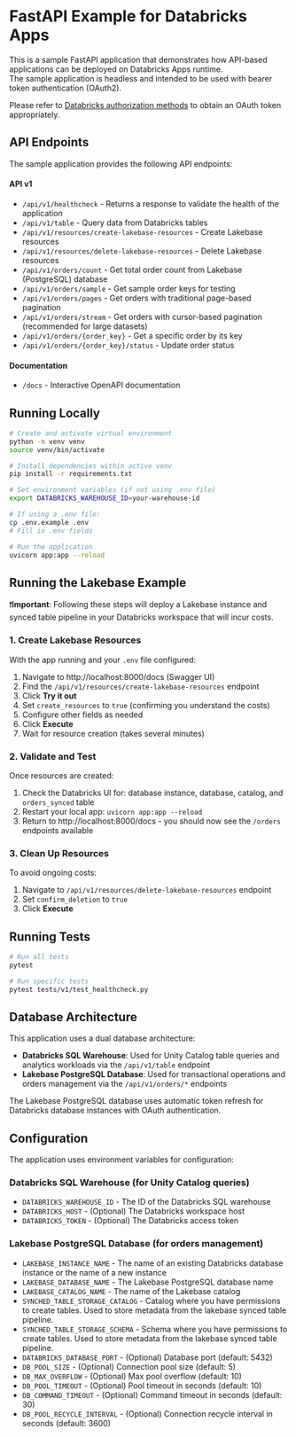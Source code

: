 # FastAPI Example for Databricks Apps

This is a sample FastAPI application that demonstrates how API-based applications can be deployed on Databricks Apps runtime.  
The sample application is headless and intended to be used with bearer token authentication (OAuth2).

Please refer to [Databricks authorization methods](https://docs.databricks.com/aws/en/dev-tools/auth/#databricks-authorization-methods) to obtain an OAuth token appropriately.

## API Endpoints

The sample application provides the following API endpoints:

#### API v1
- `/api/v1/healthcheck` - Returns a response to validate the health of the application
- `/api/v1/table` - Query data from Databricks tables
- `/api/v1/resources/create-lakebase-resources` - Create Lakebase resources
- `/api/v1/resources/delete-lakebase-resources` - Delete Lakebase resources
- `/api/v1/orders/count` - Get total order count from Lakebase (PostgreSQL) database
- `/api/v1/orders/sample` - Get sample order keys for testing
- `/api/v1/orders/pages` - Get orders with traditional page-based pagination
- `/api/v1/orders/stream` - Get orders with cursor-based pagination (recommended for large datasets)
- `/api/v1/orders/{order_key}` - Get a specific order by its key
- `/api/v1/orders/{order_key}/status` - Update order status

#### Documentation
- `/docs` - Interactive OpenAPI documentation

## Running Locally

```bash
# Create and activate virtual environment
python -m venv venv
source venv/bin/activate

# Install dependencies within active venv
pip install -r requirements.txt

# Set environment variables (if not using .env file)
export DATABRICKS_WAREHOUSE_ID=your-warehouse-id

# If using a .env file: 
cp .env.example .env 
# Fill in .env fields

# Run the application
uvicorn app:app --reload
```

## Running the Lakebase Example

❗️**Important**: Following these steps will deploy a Lakebase instance and synced table pipeline in your Databricks workspace that will incur costs.

### 1. Create Lakebase Resources
With the app running and your `.env` file configured:
1. Navigate to http://localhost:8000/docs (Swagger UI)
2. Find the `/api/v1/resources/create-lakebase-resources` endpoint
3. Click **Try it out**
4. Set `create_resources` to `true` (confirming you understand the costs)
5. Configure other fields as needed
6. Click **Execute**
7. Wait for resource creation (takes several minutes)

### 2. Validate and Test
Once resources are created:
1. Check the Databricks UI for: database instance, database, catalog, and `orders_synced` table
2. Restart your local app: `uvicorn app:app --reload`
3. Return to http://localhost:8000/docs - you should now see the `/orders` endpoints available

### 3. Clean Up Resources
To avoid ongoing costs:
1. Navigate to `/api/v1/resources/delete-lakebase-resources` endpoint
2. Set `confirm_deletion` to `true`
3. Click **Execute**

    

## Running Tests

```bash
# Run all tests
pytest

# Run specific tests
pytest tests/v1/test_healthcheck.py
```

## Database Architecture

This application uses a dual database architecture:

- **Databricks SQL Warehouse**: Used for Unity Catalog table queries and analytics workloads via the `/api/v1/table` endpoint
- **Lakebase PostgreSQL Database**: Used for transactional operations and orders management via the `/api/v1/orders/*` endpoints

The Lakebase PostgreSQL database uses automatic token refresh for Databricks database instances with OAuth authentication.

## Configuration

The application uses environment variables for configuration:

### Databricks SQL Warehouse (for Unity Catalog queries)
- `DATABRICKS_WAREHOUSE_ID` - The ID of the Databricks SQL warehouse
- `DATABRICKS_HOST` - (Optional) The Databricks workspace host
- `DATABRICKS_TOKEN` - (Optional) The Databricks access token

### Lakebase PostgreSQL Database (for orders management)
- `LAKEBASE_INSTANCE_NAME` - The name of an existing Databricks database instance or the name of a new instance
- `LAKEBASE_DATABASE_NAME` - The Lakebase PostgreSQL database name
- `LAKEBASE_CATALOG_NAME` - The name of the Lakebase catalog
- `SYNCHED_TABLE_STORAGE_CATALOG` - Catalog where you have permissions to create tables. Used to store metadata from the lakebase synced table pipeline.
- `SYNCHED_TABLE_STORAGE_SCHEMA` - Schema where you have permissions to create tables. Used to store metadata from the lakebase synced table pipeline.
- `DATABRICKS_DATABASE_PORT` - (Optional) Database port (default: 5432)
- `DB_POOL_SIZE` - (Optional) Connection pool size (default: 5)
- `DB_MAX_OVERFLOW` - (Optional) Max pool overflow (default: 10)
- `DB_POOL_TIMEOUT` - (Optional) Pool timeout in seconds (default: 10)
- `DB_COMMAND_TIMEOUT` - (Optional) Command timeout in seconds (default: 30)
- `DB_POOL_RECYCLE_INTERVAL` - (Optional) Connection recycle interval in seconds (default: 3600)